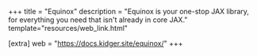 +++
title = "Equinox"
description = "Equinox is your one-stop JAX library, for everything you need that isn't already in core JAX."
template="resources/web_link.html"

[extra]
web = "https://docs.kidger.site/equinox/"
+++